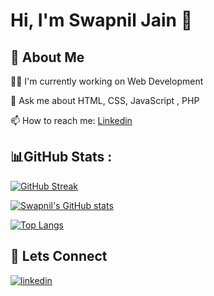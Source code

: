 
# Hi, I'm Swapnil Jain 👋


## 🚀 About Me




👩‍💻 I'm currently working on Web Development

💬 Ask me about HTML, CSS, JavaScript , PHP

📫 How to reach me: [Linkedin](https://www.linkedin.com/in/swapnil-jain-283619207/)

## 📊GitHub Stats :

[![GitHub Streak](http://github-readme-streak-stats.herokuapp.com?user=Jain-Swapnil&theme=highcontrast)](https://git.io/streak-stats)

[![Swapnil's GitHub stats](https://github-readme-stats.vercel.app/api?username=Jain-Swapnil&theme=highcontrast)](https://github.com/anuraghazra/github-readme-stats)

[![Top Langs](https://github-readme-stats.vercel.app/api/top-langs/?username=Jain-Swapnil&langs_count=8&layout=compact&theme=highcontrast)](https://github.com/anuraghazra/github-readme-stats)


## 🔗 Lets Connect
[![linkedin](https://img.shields.io/badge/linkedin-0A66C2?style=for-the-badge&logo=linkedin&logoColor=white)](https://www.linkedin.com/in/swapnil-jain-283619207/)


